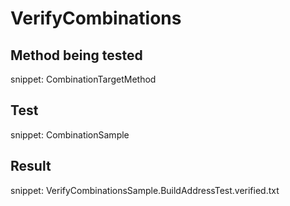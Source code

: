 # VerifyCombinations


## Method being tested

snippet: CombinationTargetMethod


## Test

snippet: CombinationSample


## Result

snippet: VerifyCombinationsSample.BuildAddressTest.verified.txt